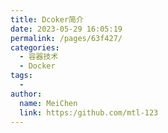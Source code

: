 ```yaml
---
title: Dcoker简介
date: 2023-05-29 16:05:19
permalink: /pages/63f427/
categories:
  - 容器技术
  - Docker
tags:
  - 
author: 
  name: MeiChen
  link: https:/github.com/mtl-123
---
```

